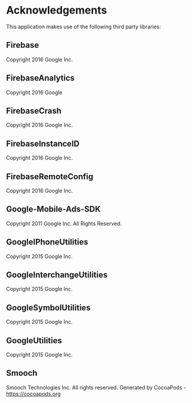 # Acknowledgements
This application makes use of the following third party libraries:

## Firebase

Copyright 2016 Google Inc.

## FirebaseAnalytics

Copyright 2016 Google

## FirebaseCrash

Copyright 2016 Google Inc.

## FirebaseInstanceID

Copyright 2016 Google Inc.

## FirebaseRemoteConfig

Copyright 2016 Google Inc.

## Google-Mobile-Ads-SDK

Copyright 2011 Google Inc. All Rights Reserved.

## GoogleIPhoneUtilities

Copyright 2015 Google Inc.

## GoogleInterchangeUtilities

Copyright 2015 Google Inc.

## GoogleSymbolUtilities

Copyright 2015 Google Inc.

## GoogleUtilities

Copyright 2015 Google Inc.

## Smooch

Smooch Technologies Inc.  All rights reserved.
Generated by CocoaPods - https://cocoapods.org
